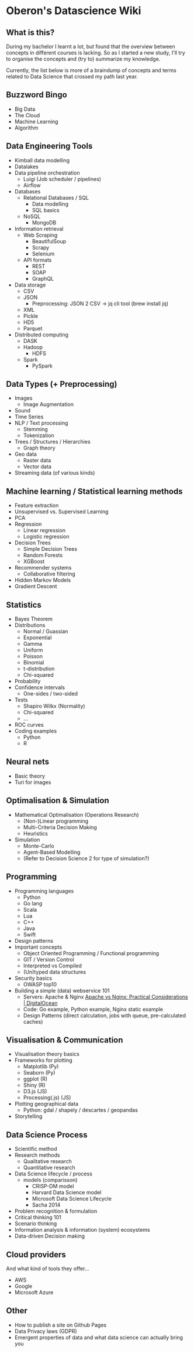 # Oberon's Datascience Wiki

## What is this?
During my bachelor I learnt a lot, but found that the overview between concepts in different courses is lacking. 
So as I started a new study, I'll try to organise the concepts and (try to) summarize my knowledge.

Currently, the list below is more of a braindump of concepts and terms related to Data Science that crossed my path last year.


## Buzzword Bingo
- Big Data
- The Cloud
- Machine Learning
- Algorithm

## Data Engineering Tools
- Kimball data modelling
- Datalakes
- Data pipeline orchestration
	- Luigi (Job scheduler / pipelines)
	- Airflow
- Databases
	- Relational Databases / SQL
		- Data modelling
		- SQL basics
	- NoSQL
		- MongoDB
- Information retrieval
	- Web Scraping
		- BeautifulSoup
		- Scrapy
		- Selenium
	- API formats
		- REST
		- SOAP
		- GraphQL
- Data storage
	- CSV
	- JSON
		- Preprocessing: JSON 2 CSV -> jq cli tool (brew install jq)
	- XML
	- Pickle
	- HD5
	- Parquet
- Distributed computing
	- DASK
	- Hadoop
		- HDFS
	- Spark
		- PySpark

## Data Types (+ Preprocessing)
- Images
	- Image Augmentation
- Sound
- Time Series
- NLP / Text processing
	- Stemming
	- Tokenization
- Trees / Structures / Hierarchies
	- Graph theory
- Geo data
	- Raster data
	- Vector data
- Streaming data (of various kinds)

## Machine learning / Statistical learning methods
- Feature extraction
- Unsupervised vs. Supervised Learning
- PCA
- Regression
    - Linear regression
    - Logistic regression
- Decision Trees
    - Simple Decision Trees
    - Random Forests
    - XGBoost
- Recommender systems
	- Collaborative filtering
- Hidden Markov Models
- Gradient Descent

## Statistics
- Bayes Theorem
- Distributions
	- Normal / Guassian
	- Exponential
	- Gamma
	- Uniform
	- Poisson
	- Binomial
	- t-distribution
	- Chi-squared
- Probability
- Confidence intervals
	- One-sides / two-sided
- Tests
	- Shapiro Wilkx (Normality)
	- Chi-squared
    - ...
- ROC curves
- Coding examples
	- Python
	- R

## Neural nets
- Basic theory
- Turi for images

## Optimalisation & Simulation
- Mathematical Optimalisation (Operations Research)
    - (Non-)Linear programming
	- Multi-Criteria Decision Making
	- Heuristics
- Simulation
	- Monte-Carlo
	- Agent-Based Modelling
	- (Refer to Decision Science 2 for type of simulation?)


## Programming
- Programming languages
	- Python
	- Go lang
	- Scala
	- Lua
	- C++
	- Java
	- Swift
- Design patterns
- Important concepts
	- Object Oriented Programming / Functional programming
	- GIT / Version Control
	- Interpreted vs Compiled
	- (Un)typed data structures
- Security basics
	- OWASP top10
- Building a simple (data) webservice 101
	- Servers: Apache & Nginx [Apache vs Nginx: Practical Considerations | DigitalOcean](https://www.digitalocean.com/community/tutorials/apache-vs-nginx-practical-considerations)
	- Code: Go example, Python example, Nginx static example
	- Design Patterns (direct calculation, jobs with queue, pre-calculated caches)

## Visualisation & Communication
- Visualisation theory basics
- Frameworks for plotting
	- Matplotlib (Py)
	- Seaborn (Py)
	- ggplot (R)
	- Shiny (R)
	- D3.js (JS)
	- Processing(.js) (JS)
- Plotting geographical data
	- Python: gdal / shapely / descartes / geopandas
- Storytelling

## Data Science Process
- Scientific method
- Research methods
	- Qualitative research
	- Quantitative research
- Data Science lifecycle / process 
	- models (comparisson)
		- CRISP-DM model
		- Harvard Data Science model
		- Microsoft Data Science Lifecycle
		- Sacha 2014
- Problem recognition & formulation
- Critical thinking 101
- Scenario thinking
- Information analysis & information (system) ecosystems
- Data-driven Decision making


## Cloud providers
And what kind of tools they offer...
- AWS
- Google
- Microsoft Azure

## Other
- How to publish a site on Github Pages
- Data Privacy laws (GDPR)
- Emergent properties of data and what data science can actually bring you